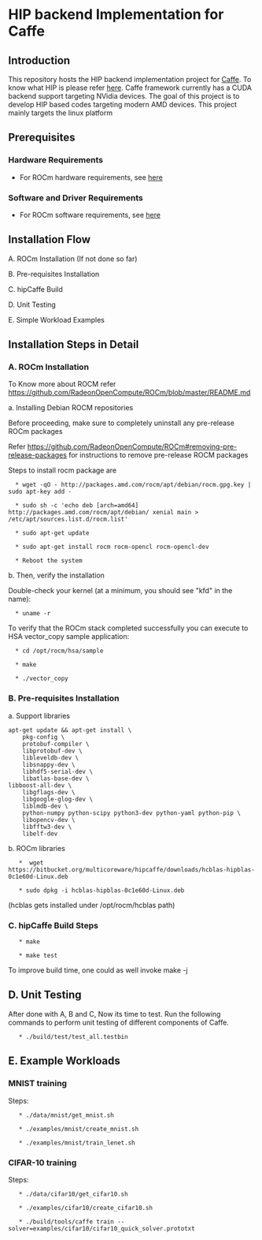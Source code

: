 # HIP backend Implementation for Caffe #


## Introduction ##

This repository hosts the HIP backend implementation project for  [Caffe](https://github.com/BVLC/caffe). To know what HIP is please refer [here](https://github.com/GPUOpen-ProfessionalCompute-Tools/HIP). Caffe framework currently has a CUDA backend support targeting NVidia devices.  The goal of this project is to develop  HIP based codes targeting modern AMD devices. This project mainly targets the linux platform 

## Prerequisites ##

### Hardware Requirements ###

* For ROCm hardware requirements, see [here](https://github.com/RadeonOpenCompute/ROCm/blob/master/README.md#supported-cpus)

### Software and Driver Requirements ###

* For ROCm software requirements, see [here](https://github.com/RadeonOpenCompute/ROCm/blob/master/README.md#the-latest-rocm-platform---rocm-15)

## Installation Flow ##

A. ROCm Installation (If not done so far)

B. Pre-requisites Installation

C. hipCaffe Build

D. Unit Testing

E. Simple Workload Examples


## Installation Steps in Detail ##

### A. ROCm Installation ##

  To Know more about ROCM  refer https://github.com/RadeonOpenCompute/ROCm/blob/master/README.md

  a. Installing Debian ROCM repositories
     
  Before proceeding, make sure to completely uninstall any pre-release ROCm packages
     
  Refer https://github.com/RadeonOpenCompute/ROCm#removing-pre-release-packages for instructions to remove pre-release ROCM packages
     
  Steps to install rocm package are 
     
      * wget -qO - http://packages.amd.com/rocm/apt/debian/rocm.gpg.key | sudo apt-key add -
      
      * sudo sh -c 'echo deb [arch=amd64] http://packages.amd.com/rocm/apt/debian/ xenial main > /etc/apt/sources.list.d/rocm.list'
     
      * sudo apt-get update
      
      * sudo apt-get install rocm rocm-opencl rocm-opencl-dev
      
      * Reboot the system
      
  b. Then, verify the installation

  Double-check your kernel (at a minimum, you should see "kfd" in the name):

      * uname -r

  To verify that the ROCm stack completed successfully you can execute to HSA vector_copy sample application:

      * cd /opt/rocm/hsa/sample
        
      * make
       
      * ./vector_copy

### B. Pre-requisites Installation ###

a. Support libraries 

    apt-get update && apt-get install \
        pkg-config \
    	protobuf-compiler \
    	libprotobuf-dev \
    	libleveldb-dev \
    	libsnappy-dev \
    	libhdf5-serial-dev \
    	libatlas-base-dev \
	libboost-all-dev \
    	libgflags-dev \
    	libgoogle-glog-dev \
    	liblmdb-dev \
    	python-numpy python-scipy python3-dev python-yaml python-pip \
    	libopencv-dev \
    	libfftw3-dev \
    	libelf-dev

b. ROCm libraries

       *  wget https://bitbucket.org/multicoreware/hipcaffe/downloads/hcblas-hipblas-0c1e60d-Linux.deb

       * sudo dpkg -i hcblas-hipblas-0c1e60d-Linux.deb
 (hcblas gets installed under /opt/rocm/hcblas path)

      
### C. hipCaffe Build Steps ###
  
       * make 

       * make test

To improve build time, one could as well invoke make -j <number of threads>


## D. Unit Testing ##

After done with A, B and C, Now its time to test. Run the following commands to perform unit testing of different components of Caffe.

       * ./build/test/test_all.testbin

## E. Example Workloads ##

### MNIST training ###

Steps:

       * ./data/mnist/get_mnist.sh

       * ./examples/mnist/create_mnist.sh
       
       * ./examples/mnist/train_lenet.sh

### CIFAR-10 training ###

Steps:  

       * ./data/cifar10/get_cifar10.sh
       
       * ./examples/cifar10/create_cifar10.sh
       
       * ./build/tools/caffe train --solver=examples/cifar10/cifar10_quick_solver.prototxt
       